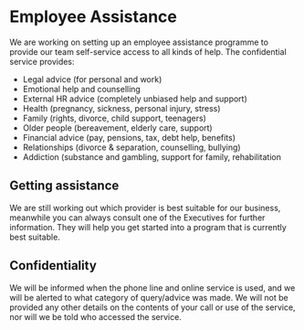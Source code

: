 # Employee Assistance

We are working on setting up an employee assistance programme to provide our team self-service access to all kinds of help. The confidential service provides:

- Legal advice (for personal and work)
- Emotional help and counselling
- External HR advice (completely unbiased help and support)
- Health (pregnancy, sickness, personal injury, stress)
- Family (rights, divorce, child support, teenagers)
- Older people (bereavement, elderly care, support)
- Financial advice (pay, pensions, tax, debt help, benefits)
- Relationships (divorce & separation, counselling, bullying)
- Addiction (substance and gambling, support for family, rehabilitation

## Getting assistance

We are still working out which provider is best suitable for our business, meanwhile you can always consult one of the Executives for further information. They will help you get started into a program that is currently best suitable.

## Confidentiality

We will be informed when the phone line and online service is used, and we will be alerted to what category of query/advice was made. We will not be provided any other details on the contents of your call or use of the service, nor will we be told who accessed the service.